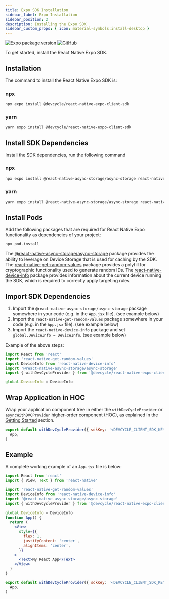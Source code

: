 ```yaml
---
title: Expo SDK Installation
sidebar_label: Expo Installation
sidebar_position: 2
description: Installing the Expo SDK
sidebar_custom_props: { icon: material-symbols:install-desktop }
---
```


[![Expo package version](https://badgen.net/npm/v/@devcycle/react-native-expo-client-sdk)](https://www.npmjs.com/package/@devcycle/react-native-expo-client-sdk)
[![GitHub](https://img.shields.io/github/stars/devcyclehq/js-sdks.svg?style=social&label=Star&maxAge=2592000)](https://github.com/devcyclehq/js-sdks)

To get started, install the React Native Expo SDK.

## Installation

The command to install the React Native Expo SDK is:

[//]: # (wizard-install-start)

### npx

```bash
npx expo install @devcycle/react-native-expo-client-sdk
```

[//]: # (wizard-install-end)

### yarn

```bash
yarn expo install @devcycle/react-native-expo-client-sdk
```

## Install SDK Dependencies

Install the SDK dependencies, run the following command

### npx

```bash
npx expo install @react-native-async-storage/async-storage react-native-get-random-values react-native-device-info
```

### yarn

```bash
yarn expo install @react-native-async-storage/async-storage react-native-get-random-values react-native-device-info
```

## Install Pods

Add the following packages that are required for React Native Expo functionality as dependencies of your project:

```bash
npx pod-install
```

The [@react-native-async-storage/async-storage](https://www.npmjs.com/package/@react-native-async-storage/async-storage) package provides the ability to leverage on Device Storage that is used for caching by the SDK.
The [react-native-get-random-values](https://www.npmjs.com/package/react-native-get-random-values) package provides a polyfill for cryptographic functionality used to generate random IDs.
The [react-native-device-info](https://www.npmjs.com/package/react-native-device-info) package provides information about the current device running the SDK, which is required to correctly apply targeting rules.

[//]: # 'wizard-initialize-start'

## Import SDK Dependencies

1.  Import the `@react-native-async-storage/async-storage` package somewhere in your code (e.g. in the `App.jsx` file). (see example below)
2.  Import the `react-native-get-random-values` package somewhere in your code (e.g. in the `App.jsx` file). (see example below)
3.  Import the `react-native-device-info` package and set `global.DeviceInfo = DeviceInfo`. (see example below)

Example of the above steps:

```javascript
import React from 'react'
import 'react-native-get-random-values'
import DeviceInfo from 'react-native-device-info'
import '@react-native-async-storage/async-storage'
import { withDevCycleProvider } from '@devcycle/react-native-expo-client-sdk'

global.DeviceInfo = DeviceInfo
```

## Wrap Application in HOC

Wrap your application component tree in either the `withDevCycleProvider` or `asyncWithDVCProvider` higher-order component (HOC), as explained in the [Getting Started](#getting-started) section.

```jsx
export default withDevCycleProvider({ sdkKey: '<DEVCYCLE_CLIENT_SDK_KEY>' })(
  App,
)
```

[//]: # 'wizard-initialize-end'

## Example

A complete working example of an `App.jsx` file is below:

```jsx
import React from 'react'
import { View, Text } from 'react-native'

import 'react-native-get-random-values'
import DeviceInfo from 'react-native-device-info'
import '@react-native-async-storage/async-storage'
import { withDevCycleProvider } from '@devcycle/react-native-expo-client-sdk'

global.DeviceInfo = DeviceInfo
function App() {
  return (
    <View
      style={{
        flex: 1,
        justifyContent: 'center',
        alignItems: 'center',
      }}
    >
      <Text>My React App</Text>
    </View>
  )
}

export default withDevCycleProvider({ sdkKey: '<DEVCYCLE_CLIENT_SDK_KEY>' })(
  App,
)
```
